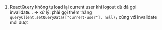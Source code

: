 1. ReactQuery không tự load lại current user khi logout dù đã gọi invalidate...
   -> xử lý: phải gọi thêm thằng `queryClient.setQueryData(["current-user"], null);` cùng với invalidate mới được

